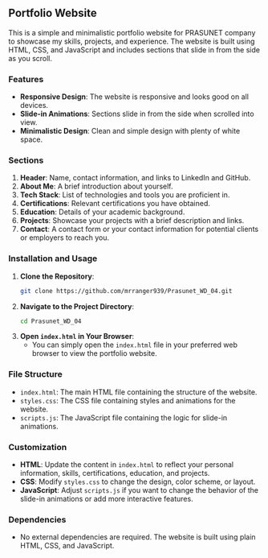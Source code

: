 
## Portfolio Website

This is a simple and minimalistic portfolio website for PRASUNET company to showcase my skills, projects, and experience. The website is built using HTML, CSS, and JavaScript and includes sections that slide in from the side as you scroll.

### Features

- **Responsive Design**: The website is responsive and looks good on all devices.
- **Slide-in Animations**: Sections slide in from the side when scrolled into view.
- **Minimalistic Design**: Clean and simple design with plenty of white space.

### Sections

1. **Header**: Name, contact information, and links to LinkedIn and GitHub.
2. **About Me**: A brief introduction about yourself.
3. **Tech Stack**: List of technologies and tools you are proficient in.
4. **Certifications**: Relevant certifications you have obtained.
5. **Education**: Details of your academic background.
6. **Projects**: Showcase your projects with a brief description and links.
7. **Contact**: A contact form or your contact information for potential clients or employers to reach you.

### Installation and Usage

1. **Clone the Repository**:
    ```bash
    git clone https://github.com/mrranger939/Prasunet_WD_04.git
    ```
2. **Navigate to the Project Directory**:
    ```bash
    cd Prasunet_WD_04
    ```
3. **Open `index.html` in Your Browser**:
    - You can simply open the `index.html` file in your preferred web browser to view the portfolio website.

### File Structure

- `index.html`: The main HTML file containing the structure of the website.
- `styles.css`: The CSS file containing styles and animations for the website.
- `scripts.js`: The JavaScript file containing the logic for slide-in animations.

### Customization

- **HTML**: Update the content in `index.html` to reflect your personal information, skills, certifications, education, and projects.
- **CSS**: Modify `styles.css` to change the design, color scheme, or layout.
- **JavaScript**: Adjust `scripts.js` if you want to change the behavior of the slide-in animations or add more interactive features.

### Dependencies

- No external dependencies are required. The website is built using plain HTML, CSS, and JavaScript.


